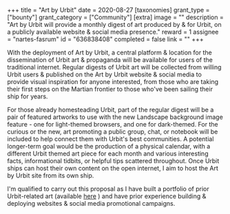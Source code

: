 +++
title = "Art by Urbit"
date = 2020-08-27
[taxonomies]
grant_type = ["bounty"]
grant_category = ["Community"]
[extra]
image = ""
description = "Art by Urbit will provide a monthly digest of art produced by & for Urbit, on a publicly available website & social media presence."
reward = 1
assignee = "nartes-fasrum"
id = "636838408"
completed = false
link = ""
+++

With the deployment of Art by Urbit, a central platform & location for the dissemination of Urbit art & propaganda will be available for users of the traditional internet. Regular digests of Urbit art will be collected from willing Urbit users & published on the Art by Urbit website & social media to provide visual inspiration for anyone interested, from those who are taking their first steps on the Martian frontier to those who've been sailing their ship for years.

For those already homesteading Urbit, part of the regular digest will be a pair of featured artworks to use with the new Landscape background image feature - one for light-themed browsers, and one for dark-themed. For the curious or the new, art promoting a public group, chat, or notebook will be included to help connect them with Urbit's best communities. A potential longer-term goal would be the production of a physical calendar, with a different Urbit themed art piece for each month and various interesting facts, informational tidbits, or helpful tips scattered throughout. Once Urbit ships can host their own content on the open internet, I aim to host the Art by Urbit site from its own ship.

I'm qualified to carry out this proposal as I have built a portfolio of prior Urbit-related art (available [here](https://twitter.com/nartesfasrum) ) and have prior experience building & deploying websites & social media promotional campaigns.


    